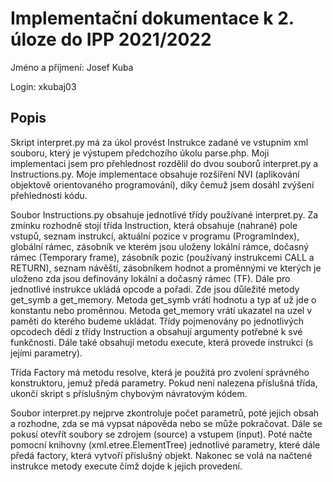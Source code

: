 # Implementační dokumentace k 2. úloze do IPP 2021/2022
Jméno a příjmení: Josef Kuba

Login: xkubaj03

## Popis
Skript interpret.py má za úkol provést Instrukce zadané ve vstupním xml souboru, který je výstupem předchozího úkolu parse.php. Moji implementaci jsem pro přehlednost rozdělil do dvou souborů interpret.py a Instructions.py. Moje implementace obsahuje rozšíření NVI (aplikování objektově orientovaného programování), díky čemuž jsem dosáhl zvýšení přehlednosti kódu.

Soubor Instructions.py obsahuje jednotlivé třídy používané interpret.py. Za zmínku rozhodně stojí třída Instruction, která obsahuje (nahrané) pole vstupů, seznam instrukcí, aktuální pozice v programu (ProgramIndex), globální rámec, zásobník ve kterém jsou uloženy lokální rámce, dočasný rámec (Temporary frame), zásobník pozic (používaný instrukcemi CALL a RETURN), seznam návěští, zásobníkem hodnot a proměnnými ve kterých je uloženo zda jsou definovány lokální a dočasný rámec (TF). Dále pro jednotlivé instrukce ukládá opcode a pořadí. Zde jsou důležité metody get_symb a get_memory. Metoda get_symb vrátí hodnotu a typ ať už jde o konstantu nebo proměnnou. Metoda get_memory vrátí ukazatel na uzel v paměti do kterého budeme ukládat. 
Třídy pojmenovány po jednotlivých opcodech dědí z třídy Instruction a obsahují argumenty potřebné k své funkčnosti. Dále také obsahují metodu execute, která provede instrukci (s jejími parametry).

Třída Factory má metodu resolve, která je použitá pro zvolení správného konstruktoru, jemuž předá parametry. Pokud není nalezena příslušná třída, ukončí skript s příslušným chybovým návratovým kódem. 

Soubor interpret.py nejprve zkontroluje počet parametrů, poté jejich obsah a rozhodne, zda se má vypsat nápověda nebo se může pokračovat. Dále se pokusí otevřít soubory se zdrojem (source) a vstupem (input). Poté načte pomocní knihovny (xml.etree.ElementTree) jednotlivé parametry, které dále předá factory, která vytvoří příslušný objekt. Nakonec se volá na načtené instrukce metody execute čímž dojde k jejich provedení.
